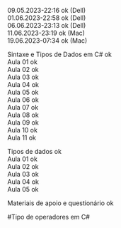 09.05.2023-22:16 ok (Dell)<br> 01.06.2023-22:58 ok (Dell)<br> 06.06.2023-23:13 ok (Dell)<br> 11.06.2023-23:19 ok (Mac)<br> 19.06.2023-07:34 ok (Mac)<br>

Sintaxe e Tipos de Dados em C# ok<br> Aula 01 ok<br> Aula 02 ok<br> Aula 03 ok<br> Aula 04 ok<br> Aula 05 ok<br> Aula 06 ok<br> Aula 07 ok<br> Aula 08 ok<br>
Aula 09 ok<br> Aula 10 ok<br> Aula 11 ok<br>

Tipos de dados ok<br> Aula 01 ok<br> Aula 02 ok<br> Aula 03 ok<br> Aula 04 ok<br> Aula 05 ok<br>

Materiais de apoio e questionário ok<br>

#Tipo de operadores em C#

